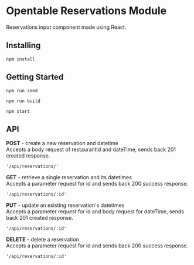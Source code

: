 # Opentable Reservations Module

Reservations input component made using React.

## Installing
```
npm install
```

## Getting Started
```
npm run seed
```
```
npm run build
```
```
npm start
```
## API
**POST** - create a new reservation and datetime\
Accepts a body request of restaurantId and dateTime, sends back 201 created response.
```
'/api/reservations/'
```

**GET** - retrieve a single reservation and its datetimes\
Accepts a parameter request for id and sends back 200 success response.
```
'/api/reservations/:id'
```

**PUT** - update an existing reservation's datetimes\
Accepts a parameter request for id and body request for dateTime, sends back 201 created response.
```
'/api/reservations/:id'
```

**DELETE** - delete a reservation\
Accepts a parameter request for id and sends back 200 success response.

```
'/api/reservations/:id'
```


